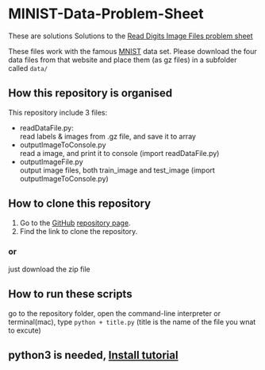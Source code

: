 # MINIST-Data-Problem-Sheet
These are solutions Solutions to the [Read Digits Image Files problem sheet](https://github.com/TangqiFeng/MINIST-Data-Problem-Sheet/wiki/MINIST-Data-Problem-Sheet)

These files work with the famous [MNIST](http://yann.lecun.com/exdb/mnist/) data set.
Please download the four data files from that website and place them (as gz files) in a subfolder called `data/`

## How this repository is organised
This repository include 3 files:
* readDataFile.py:<br/>
read labels & images from .gz file, and save it to array
* outputImageToConsole.py<br/>
read a image, and print it to console (import readDataFile.py)
* outputImageFile.py<br/>
output image files, both train_image and test_image (import outputImageToConsole.py)

## How to clone this repository
1. Go to the [GitHub](https://www.github.com) [repository page](https://github.com/TangqiFeng/MINIST-Data-Problem-Sheet).
2. Find the link to clone the repository.
### or
just download the zip file

## How to run these scripts
go to the repository folder, open the command-line interpreter or terminal(mac), type `python + title.py` (title is the name of the file you wnat to excute)

## python3 is needed, [Install tutorial](https://anaconda.org/anaconda/python) 
